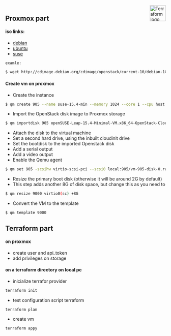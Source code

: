<a href="https://terraform.io">
    <img src=".github/terraform_logo.svg" alt="Terraform logo" title="Terraform" align="right" height="50" />
</a>



## Proxmox part

#### iso links:

- [debian](http://cdimage.debian.org/cdimage/cloud/)
- [ubuntu](https://cloud--images-ubuntu-com.translate.goog/?_x_tr_sl=en&_x_tr_tl=ru&_x_tr_hl=ru&_x_tr_pto=sc)
- [suse](https://get.opensuse.org/leap/15.4/#)

```bash
examle:

$ wget http://cdimage.debian.org/cdimage/openstack/current-10/debian-10-openstack-amd64.qcow2
```



#### Create vm on proxmox

- Create the instance
```bash
$ qm create 905 --name suse-15.4-min --memory 1024 --core 1 --cpu host --numa 1 --sockets 1 --net0 virtio,bridge=vmbr0
```



- Import the OpenStack disk image to Proxmox storage
```bash
$ qm importdisk 905 openSUSE-Leap-15.4-Minimal-VM.x86_64-OpenStack-Cloud.qcow2 local
```



- Attach the disk to the virtual machine
- Set a second hard drive, using the inbuilt cloudinit drive
- Set the bootdisk to the imported Openstack disk
- Add a serial output
- Add a video output
- Enable the Qemu agent
```bash
$ qm set 905 -scsihw virtio-scsi-pci --scsi0 local:905/vm-905-disk-0.raw --ide2 local:cloudinit --boot c --bootdisk scsi0 --serial0 socket --vga serial0 --agent enabled=1
```



- Resize the primary boot disk (otherwise it will be around 2G by default)
- This step adds another 8G of disk space, but change this as you need to
```bash
$ qm resize 9000 virtio0(sc) +8G
```



- Convert the VM to the template
```bash
$ qm template 9000
```


## Terraform part

#### on proxmox
- create user and api_token
- add privileges on storage


#### on a terraform directory on local pc
- inicialize terrafor provider
```bash
terraform init
```
- test configuration script terraform
```bash
terraform plan
```
- create vm 
```bash
terraform appy
```

